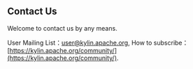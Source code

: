 ## Contact Us

Welcome to contact us by any means.

User Mailing List：[user@kylin.apache.org](mailto:user@kylin.apache.org), How to subscribe： [https://kylin.apache.org/community/](https://kylin.apache.org/community/).
